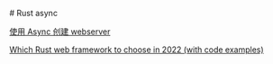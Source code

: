 ﻿﻿# Rust async

[使用 Async 创建 webserver](https://kaisery.github.io/trpl-zh-cn/ch20-00-final-project-a-web-server.html) 

[Which Rust web framework to choose in 2022 (with code examples)](https://kerkour.com/rust-web-framework-2022)
